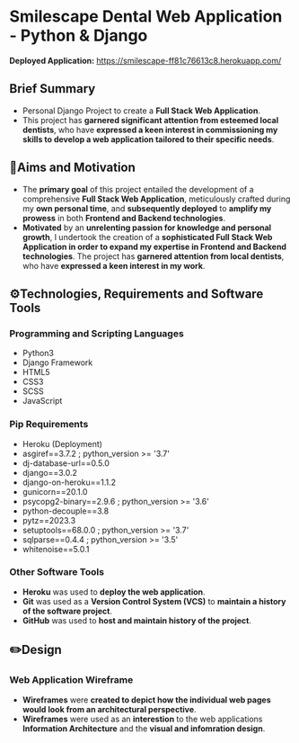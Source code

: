 # Smilescape Dental Web Application - Python & Django
**Deployed Application:** https://smilescape-ff81c76613c8.herokuapp.com/
## Brief Summary
- Personal Django Project to create a **Full Stack Web Application**.
- This project has **garnered significant attention from esteemed local dentists**, who have **expressed a keen interest in commissioning my skills to develop a web application tailored to their specific needs**.
## 🎯Aims and Motivation
- The **primary goal** of this project entailed the development of a comprehensive **Full Stack Web Application**, meticulously crafted during my **own personal time**, and **subsequently deployed** to **amplify my prowess** in both **Frontend and Backend technologies**.
- **Motivated** by an **unrelenting passion for knowledge and personal growth**, I undertook the creation of a **sophisticated Full Stack Web Application in order to expand my expertise in Frontend and Backend technologies**. The project has **garnered attention from local dentists**, who have **expressed a keen interest in my work**.
## ⚙️Technologies, Requirements and Software Tools
### Programming and Scripting Languages
- Python3
- Django Framework
- HTML5
- CSS3
- SCSS
- JavaScript
### Pip Requirements
- Heroku (Deployment)
- asgiref==3.7.2 ; python_version >= '3.7'
- dj-database-url==0.5.0
- django==3.0.2
- django-on-heroku==1.1.2
- gunicorn==20.1.0
- psycopg2-binary==2.9.6 ; python_version >= '3.6'
- python-decouple==3.8
- pytz==2023.3
- setuptools==68.0.0 ; python_version >= '3.7'
- sqlparse==0.4.4 ; python_version >= '3.5'
- whitenoise==5.0.1
### Other Software Tools
- **Heroku** was used to **deploy the web application**.
- **Git** was used as a **Version Control System (VCS)** to **maintain a history of the software project**.
- **GitHub** was used to **host and maintain history of the project**.
## ✏️Design
### Web Application Wireframe
- **Wireframes** were **created to depict how the individual web pages would look from an architectural	perspective**.
- **Wireframes** were used as an **interestion** to the web applications **Information Architecture** and the **visual and infomration design**.

